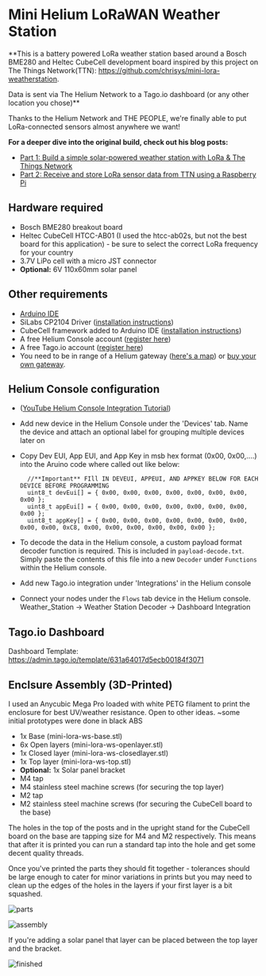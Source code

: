 # Mini Helium LoRaWAN Weather Station

**This is a battery powered LoRa weather station based around a Bosch BME280 and Heltec CubeCell development board inspired by this project on The Things Network(TTN): https://github.com/chrisys/mini-lora-weatherstation. 

Data is sent via The Helium Network to a Tago.io dashboard (or any other location you chose)**

Thanks to the Helium Network and THE PEOPLE, we're finally able to put LoRa-connected sensors almost anywhere we want! 

**For a deeper dive into the original build, check out his blog posts:**
* [Part 1: Build a simple solar-powered weather station with LoRa & The Things Network](https://www.balena.io/blog/build-a-simple-solar-powered-weather-station-with-lora-the-things-network/)
* [Part 2: Receive and store LoRa sensor data from TTN using a Raspberry Pi](https://www.balena.io/blog/receive-and-store-lora-sensor-data-from-ttn-using-a-raspberry-pi/)

## Hardware required
* Bosch BME280 breakout board 
* Heltec CubeCell HTCC-AB01 (I used the htcc-ab02s, but not the best board for this application) - be sure to select the correct LoRa frequency for your country
* 3.7V LiPo cell with a micro JST connector
* **Optional:** 6V 110x60mm solar panel 

## Other requirements
* [Arduino IDE](https://www.arduino.cc/en/main/software)
* SiLabs CP2104 Driver ([installation instructions](https://heltec-automation-docs.readthedocs.io/en/latest/general/establish_serial_connection.html))
* CubeCell framework added to Arduino IDE ([installation instructions](https://heltec-automation-docs.readthedocs.io/en/latest/cubecell/quick_start.html))
* A free Helium Console account ([register here](https://console.helium.com/))
* A free Tago.io account ([register here](https://tago.io/))
* You need to be in range of a Helium gateway ([here's a map](https://explorer.helium.com/)) or [buy your own gateway](https://www.helium.com/mine#hotspots).

## Helium Console configuration
* ([YouTube Helium Console Integration Tutorial](https://www.youtube.com/watch?v=5vmkxZVknhs))
* Add new device in the Helium Console under the 'Devices' tab. Name the device and attach an optional label for grouping multiple devices later on
* Copy Dev EUI, App EUI, and App Key in msb hex format (0x00, 0x00,....) into the Aruino code where called out like below:

        //**Important** FIll IN DEVEUI, APPEUI, AND APPKEY BELOW FOR EACH DEVICE BEFORE PROGRAMMING
        uint8_t devEui[] = { 0x00, 0x00, 0x00, 0x00, 0x00, 0x00, 0x00, 0x00 };
        uint8_t appEui[] = { 0x00, 0x00, 0x00, 0x00, 0x00, 0x00, 0x00, 0x00 };
        uint8_t appKey[] = { 0x00, 0x00, 0x00, 0x00, 0x00, 0x00, 0x00, 0x00, 0x00, 0xC8, 0x00, 0x00, 0x00, 0x00, 0x00, 0x00 };
        
* To decode the data in the Helium console, a custom payload format decoder function is required. This is included in `payload-decode.txt`. Simply paste the contents of this file into a new `Decoder`  under `Functions` within the Helium console.
* Add new Tago.io integration under 'Integrations' in the Helium console
* Connect your nodes under the `Flows` tab device in the Helium console. Weather_Station -> Weather Station Decoder -> Dashboard Integration

## Tago.io Dashboard
Dashboard Template: https://admin.tago.io/template/631a64017d5ecb00184f3071

## Enclsure Assembly (3D-Printed)
I used an Anycubic Mega Pro loaded with white PETG filament to print the enclosure for best UV/weather resistance. Open to other ideas. ~some initial prototypes were done in black ABS

* 1x Base (mini-lora-ws-base.stl)
* 6x Open layers (mini-lora-ws-openlayer.stl)
* 1x Closed layer (mini-lora-ws-closedlayer.stl)
* 1x Top layer (mini-lora-ws-top.stl)
* **Optional:** 1x Solar panel bracket
* M4 tap
* M4 stainless steel machine screws (for securing the top layer)
* M2 tap
* M2 stainless steel machine screws (for securing the CubeCell board to the base)

The holes in the top of the posts and in the upright stand for the CubeCell board on the base are tapping size for M4 and M2 respectively. This means that after it is printed you can run a standard tap into the hole and get some decent quality threads.

Once you've printed the parts they should fit together - tolerances should be large enough to cater for minor variations in prints but you may need to clean up the edges of the holes in the layers if your first layer is a bit squashed.

![parts](https://raw.githubusercontent.com/maritimeblockchain/helium-weather-station/main/assets/parts.png)

![assembly](https://raw.githubusercontent.com/maritimeblockchain/helium-weather-station/main/assets/assembly.png)

If you're adding a solar panel that layer can be placed between the top layer and the bracket.

![finished](https://raw.githubusercontent.com/maritimeblockchain/helium-weather-station/main/assets/finished.png)

